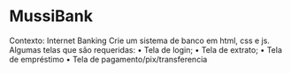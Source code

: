# MussiBank
Contexto: Internet Banking Crie um sistema de banco em html, css e js.
Algumas telas que são requeridas:
•    Tela de login; 
•    Tela de extrato;
•    Tela de empréstimo
•    Tela de pagamento/pix/transferencia
